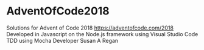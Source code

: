 # AdventOfCode2018
Solutions for Advent of Code 2018
https://adventofcode.com/2018
Developed in Javascript on the Node.js framework using Visual Studio Code
TDD using Mocha
Developer Susan A Regan